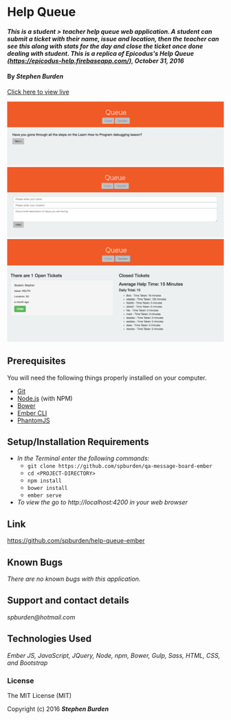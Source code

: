 # Help Queue

#### _This is a student > teacher help queue web application. A student can submit a ticket with their name, issue and location, then the teacher can see this along with stats for the day and close the ticket once done dealing with student. This is a replica of Epicodus's Help Queue (https://epicodus-help.firebaseapp.com/), October 31, 2016_

#### By _**Stephen Burden**_

[Click here to view live](https://help-queue.pagefrontapp.com/)

<img src="screenshot1.png" alt="a screenshot of the site">

<img src="screenshot2.png" alt="a screenshot of the site">

<img src="screenshot3.png" alt="a screenshot of the site">

## Prerequisites
You will need the following things properly installed on your computer.

* [Git](http://git-scm.com/)
* [Node.js](http://nodejs.org/) (with NPM)
* [Bower](http://bower.io/)
* [Ember CLI](http://ember-cli.com/)
* [PhantomJS](http://phantomjs.org/)

## Setup/Installation Requirements
* _In the Terminal enter the following commands:_
  * `git clone https://github.com/spburden/qa-message-board-ember`
  * `cd <PROJECT-DIRECTORY>`
  * `npm install`
  * `bower install`
  * `ember serve`
* _To view the go to http://localhost:4200 in your web browser_

## Link
https://github.com/spburden/help-queue-ember

## Known Bugs
_There are no known bugs with this application._

## Support and contact details
_spburden@hotmail.com_

## Technologies Used
_Ember JS, JavaScript, JQuery, Node, npm, Bower, Gulp, Sass, HTML, CSS, and Bootstrap_

### License
The MIT License (MIT)

Copyright (c) 2016 **_Stephen Burden_**
